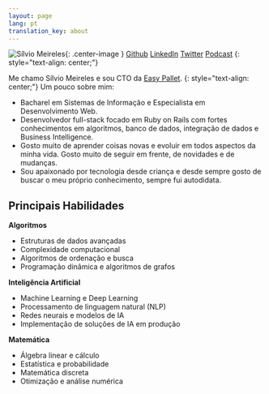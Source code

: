 ```yaml
---
layout: page
lang: pt
translation_key: about
---
```


![Sílvio Meireles](/assets/silviomeireles.jpg){: .center-image }
[Github](https://github.com/mastersilvio)
[LinkedIn](https://www.linkedin.com/in/mastersilvio/)
[Twitter](https://twitter.com/silviojmeireles)
[Podcast](https://bulletrails.com.br/)
{: style="text-align: center;"}

Me chamo Sílvio Meireles e sou CTO da [Easy Pallet](http://www.easypallet.com.br).
{: style="text-align: center;"}
Um pouco sobre mim:
  - Bacharel em Sistemas de Informação e Especialista em Desenvolvimento Web.
  - Desenvolvedor full-stack focado em Ruby on Rails com fortes conhecimentos em algoritmos, banco de dados, integração de dados e Business Intelligence.
  - Gosto muito de aprender coisas novas e evoluir em todos aspectos da minha vida. Gosto muito de seguir em frente, de novidades e de mudanças.
  - Sou apaixonado por tecnologia desde criança e desde sempre gosto de buscar o meu próprio conhecimento, sempre fui autodidata.

## Principais Habilidades

**Algoritmos**
  - Estruturas de dados avançadas
  - Complexidade computacional
  - Algoritmos de ordenação e busca
  - Programação dinâmica e algoritmos de grafos

**Inteligência Artificial**
  - Machine Learning e Deep Learning
  - Processamento de linguagem natural (NLP)
  - Redes neurais e modelos de IA
  - Implementação de soluções de IA em produção

**Matemática**
  - Álgebra linear e cálculo
  - Estatística e probabilidade
  - Matemática discreta
  - Otimização e análise numérica



